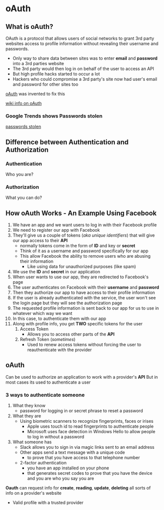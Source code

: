# oAuth

## What is oAuth?
OAuth is a protocol that allows users of social networks to grant 3rd party websites access to profile information without revealing their username and passwords.

* Only way to share data between sites was to enter **email** and **password** into a 3rd parties website
* The 3rd party would then log in on behalf of the user to access an API
* But high profile hacks started to occur a lot 
* Hackers who could compromise a 3rd party's site now had user's email and password for other sites too

[oAuth](http://oauth.net/) was invented to fix this

[wiki info on oAuth](https://en.wikipedia.org/wiki/OAuth)

### Google Trends shows Passwords stolen
[passwords stolen](https://www.google.com/trends/explore?date=all&q=passwords%20stolen)

## Difference between Authentication and Authorization

### Authentication
Who you are?

### Authorization
What you can do?

## How oAuth Works - An Example Using Facebook
1. We have an app and we want users to log in with their Facebook profile
2. We need to register our app with Facebook
3. They'll give us a couple of tokens (_aka unique identifiers_) that will give our app access to their **API**
    * normally tokens come in the form of **ID** and key or **secret**
    - Think of it as a username and password specifically for our app
    - This allow Facebook the ability to remove users who are abusing their information
        + Like using data for unauthorized purposes (like spam)
4. We use the **ID** and **secret** in our application
5. When user wants to use our app, they are redirected to Facebook's page
6. The user authenticates on Facebook with their **username** and **password**
7. Then they authorize our app to have access to their profile information
8. If the user is already authenticated with the service, the user won't see the login page but they will see the authorization page
9. The requested profile information is sent back to our app for us to use in whatever which way we want
10. In this case, to authenticate them with our app
11. Along with profile info, you get **TWO** specific tokens for the user
    1. Access Token
        * Allows you to access other parts of the **API**
    2. Refresh Token (_sometimes_)
        * Used to renew access tokens without forcing the user to reauthenticate with the provider

## oAuth
Can be used to authorize an application to work with a provider's **API**
But in most cases its used to authenticate a user

### 3 ways to authenticate someone
1. What they know
    * password for logging in or secret phrase to reset a password
2. What they are
    * Using biometric scanners to recognize fingerprints, faces or irises
        - Apple uses touch id to read fingerprints to authenticate people
        - Microsoft uses face detection in Windows Hello to allow people to log in without a password
3. What someone has
    * Slack allows you to sign in via magic links sent to an email address
    * Other apps send a text message with a unique code
        - to prove that you have access to that telephone number
    * 2-factor authentication
        - you have an app installed on your phone
        - that generates secret codes to prove that you have the device and you are who you say you are

**Oauth** can request info for **create**, **reading**, **update**, **deleting** all sorts of info on a provider's website
* Valid profile with a trusted provider
